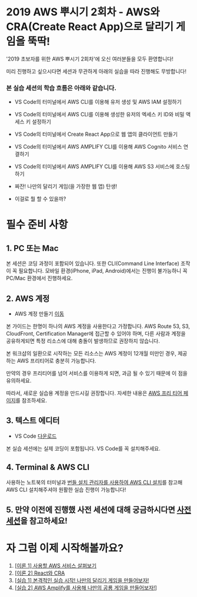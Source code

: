 # 2019 AWS 뿌시기 2회차 - AWS와 CRA(Create React App)으로 달리기 게임을 뚝딱!

'2019 초보자를 위한 AWS 뿌시기 2회차'에 오신 여러분들을 모두 환영합니다!

미리 진행하고 싶으시다면 세션과 무관하게 아래의 실습을 따라 진행해도 무방합니다!

### 본 실습 세션의 학습 흐름은 아래와 같습니다.

- VS Code의 터미널에서 AWS CLI를 이용해 유저 생성 및 AWS IAM 설정하기
- VS Code의 터미널에서 AWS CLI를 이용해 생성한 유저의 엑세스 키 ID와 비밀 액세스 키 설정하기
- VS Code의 터미널에서 Create React App으로 웹 앱의 클라이언트 만들기
- VS Code의 터미널에서 AWS AMPLIFY CLI를 이용해 AWS Cognito 서비스 연결하기
- VS Code의 터미널에서 AWS AMPLIFY CLI를 이용해 AWS S3 서비스에 호스팅하기

- 짜잔! 나만의 달리기 게임(을 가장한 웹 앱) 탄생!
- 이걸로 뭘 할 수 있을까?

# 필수 준비 사항

## 1. PC 또는 Mac

본 세션은 코딩 과정이 포함되어 있습니다. 또한 CLI(Command Line Interface) 조작이 꼭 필요합니다. 모바일 환경(iPhone, iPad, Android)에서는 진행이 불가능하니 꼭 PC/Mac 환경에서 진행하세요.

## 2. AWS 계정

- AWS 계정 만들기 [이동](https://aws.amazon.com/ko/)

본 가이드는 한명이 하나의 AWS 계정을 사용한다고 가정합니다. AWS Route 53, S3, CloudFront, Certification Manager에 접근할 수 있어야 하며, 다른 사람과 계정을 공유하게되면 특정 리소스에 대해 충돌이 발생하므로 권장하지 않습니다.

본 워크샵의 일환으로 시작하는 모든 리소스는 AWS 계정이 12개월 미만인 경우, 제공하는 AWS 프리티어로 충분히 가능합니다.

만약의 경우 프리티어를 넘어 서비스를 이용하게 되면, 과금 될 수 있기 때문에 이 점을 유의하세요.

따라서, 새로운 실습용 계정을 만드시길 권장합니다. 자세한 내용은 [AWS 프리 티어 페이지](https://aws.amazon.com/free/)를 참조하세요.

## 3. 텍스트 에디터

- VS Code [다운로드](https://code.visualstudio.com/)

본 실습 세션에는 실제 코딩이 포함됩니다. VS Code를 꼭 설치해주세요.

## 4. Terminal & AWS CLI

사용하는 노트북의 터미널과 [번들 설치 관리자를 사용하여 AWS CLI 설치](https://docs.aws.amazon.com/ko_kr/cli/latest/userguide/install-bundle.html)를 참고해 AWS CLI 설치해주셔야 원활한 실습 진행이 가능합니다!

## 5. 만약 이전에 진행했 사전 세션에 대해 궁금하시다면 [사전 세션](/WebTrack)을 참고하세요!

# 자 그럼 이제 시작해볼까요?

1. [[이론 1] 사용할 AWS 서비스 살펴보기](./lecture1)
2. [[이론 2] React와 CRA](./lecture2)
3. [[실습 1] 본격적인 실습 시작! 나만의 달리기 게임을 만들어보자!](./handsOn1)
4. [[실습 2] AWS Amplify를 사용해 나만의 공룡 게임을 만들어보자!](./handsOn2)]
